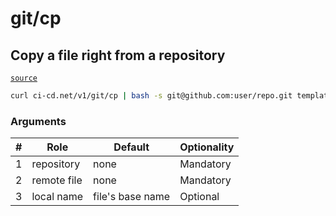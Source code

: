 # git/cp

## Copy a file right from a repository
[`source`](https://github.com/omrilotan/ci-cd.net/blob/master/scripts/v1/git/cp)

<!--email_off-->
```sh
curl ci-cd.net/v1/git/cp | bash -s git@github.com:user/repo.git templates/my-template-file.html template.html
```
<!--/email_off-->

### Arguments

| # | Role | Default | Optionality
| --- | --- | --- | ---
| 1 | repository | none | Mandatory
| 2 | remote file | none | Mandatory
| 3 | local name | file's base name | Optional
